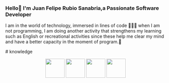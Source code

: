 ### Hello👋 I'm Juan Felipe Rubio Sanabria,a Passionate Software Developer 


I am in the world of technology, immersed in lines of code 👨🏻‍🚀 when I am not programming, I am doing another activity that strengthens my learning such as English or recreational activities since these help me clear my mind and have a better capacity in the moment of program.📱

<!DOCTYPE html>
<html lang="en">
<head>
    <meta charset="UTF-8">
    <meta name="viewport" content="width=device-width, initial-scale=1.0">
</head>
<body>
    # knowledge

<p align="center">
  <img src="https://cdn3.iconfinder.com/data/icons/logos-and-brands-adobe/512/267_Python-512.png" width="60" height="60">
  <img src="https://upload.wikimedia.org/wikipedia/commons/thumb/3/38/HTML5_Badge.svg/2048px-HTML5_Badge.svg.png" width="60" height="60">
  <img src="https://upload.wikimedia.org/wikipedia/commons/thumb/6/62/CSS3_logo.svg/800px-CSS3_logo.svg.png" width="60" height="60">
  <img src="https://e7.pngegg.com/pngimages/602/440/png-clipart-javascript-open-logo-number-js-angle-text.png" width="60" height="60">  
</p>

</body>
</html>
<!--
**RubioJuan/RubioJuan** is a ✨ _special_ ✨ repository because its `README.md` (this file) appears on your GitHub profile.

Here are some ideas to get you started:

- 🔭 I’m currently working on ...
- 🌱 I’m currently learning ...
- 👯 I’m looking to collaborate on ...
- 🤔 I’m looking for help with ...
- 💬 Ask me about ...
- 📫 How to reach me: ...
- 😄 Pronouns: ...
- ⚡ Fun fact: ...
-->

